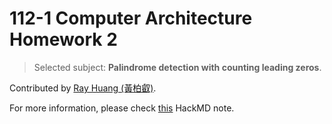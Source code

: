 # 112-1 Computer Architecture Homework 2

> Selected subject: **Palindrome detection with counting leading zeros**.

Contributed by [Ray Huang (黃柏叡)](https://github.com/coding-ray).

For more information, please check [this](https://hackmd.io/@coding-ray/2023-ca-hw-2) HackMD note.